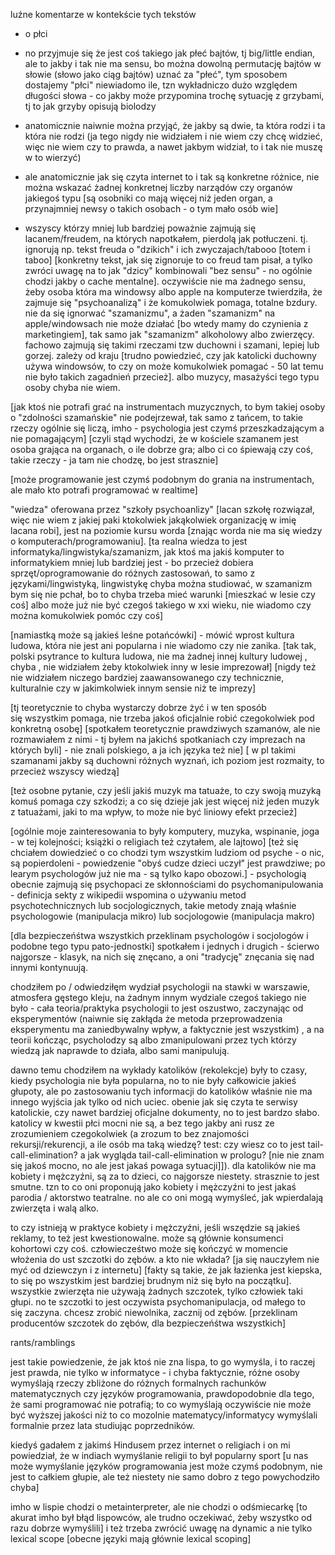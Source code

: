 luźne komentarze w kontekście tych tekstów

- o płci
 - no przyjmuje się że jest coś takiego jak płeć bajtów, tj big/little endian, ale to jakby i tak nie ma sensu, bo można dowolną permutację bajtów w słowie (słowo jako ciąg bajtów) uznać za "płeć", tym sposobem dostajemy "płci" niewiadomo ile, tzn wykładniczo dużo względem długości słowa - co jakby może przypomina trochę sytuację z grzybami, tj to jak grzyby opisują biolodzy
 
  - anatomicznie naiwnie można przyjąć, że jakby są dwie, ta która rodzi i ta która nie rodzi (ja tego nigdy nie widziałem i nie wiem czy chcę widzieć, więc nie wiem czy to prawda, a nawet jakbym widział, to i tak nie muszę w to wierzyć)
  
  - ale anatomicznie jak się czyta internet to i tak są konkretne różnice, nie można wskazać żadnej konkretnej liczby narządów czy organów jakiegoś typu [są osobniki co mają więcej niż jeden organ, a przynajmniej newsy o takich osobach - o tym mało osób wie]

- wszyscy którzy mniej lub bardziej poważnie zajmują się lacanem/freudem, na których napotkałem, pierdolą jak potłuczeni.  tj. ignorują np. tekst freuda o "dzikich" i ich zwyczajach/tabooo [totem i taboo] [konkretny tekst, jak się zignoruje to co freud tam pisał, a tylko zwróci uwagę na to jak "dzicy" kombinowali "bez sensu" - no ogólnie chodzi jakby o cache mentalne].  oczywiście nie ma żadnego sensu, żeby osoba która ma windowsy albo apple na komputerze twierdziła, że zajmuje się "psychoanalizą" i że komukolwiek pomaga, totalne bzdury. nie da się ignorwać "szamanizmu", a żaden "szamanizm" na apple/windowsach nie może działać [bo wtedy mamy do czynienia z marketingiem], tak samo jak "szamanizm" alkoholowy albo zwierzęcy. fachowo zajmują się takimi rzeczami tzw duchowni i szamani, lepiej lub gorzej. zależy od kraju [trudno powiedzieć, czy jak katolicki duchowny używa windowsów, to czy on może komukolwiek pomagać - 50 lat temu nie było takich zagadnień przecież]. albo muzycy, masażyści tego typu osoby chyba nie wiem.

[jak ktoś nie potrafi grać na instrumentach muzycznych, to bym takiej osoby o "zdolności szamańskie" nie podejrzewał, tak samo z tańcem, to takie rzeczy ogólnie się liczą, imho - psychologia jest czymś przeszkadzającym a nie pomagającym]
[czyli stąd wychodzi, że w kościele szamanem jest osoba grająca na organach, o ile dobrze gra; albo ci co śpiewają czy coś, takie rzeczy - ja tam nie chodzę, bo jest strasznie]


[może programowanie jest czymś podobnym do grania na instrumentach, ale mało kto potrafi programować w realtime]


"wiedza" oferowana przez "szkoły psychoanlizy" [lacan szkołę rozwiązał, więc nie wiem z jakiej paki ktokolwiek jakąkolwiek organizację w imię lacana robi], jest na poziomie kursu worda [znając worda nie ma się wiedzy o komputerach/programowaniu].
[ta realna wiedza to jest informatyka/lingwistyka/szamanizm, jak ktoś ma jakiś komputer to informatykiem mniej lub bardziej jest - bo przecież dobiera sprzęt/oprogramowanie do różnych zastosowań, to samo z językami/lingwistyką, lingwistykę chyba można studiować, w szamanizm bym się nie pchał, bo to chyba trzeba mieć warunki [mieszkać w lesie czy coś] albo może już nie być czegoś takiego w xxi wieku, nie wiadomo czy można komukolwiek pomóc czy coś]

[namiastką może są jakieś leśne potańcówki] - mówić wprost kultura ludowa, która nie jest ani popularna i nie wiadomo czy nie zanika. [tak tak, polski psytrance to kultura ludowa, nie ma żadnej innej kultury ludowej , chyba , nie widziałem żeby ktokolwiek inny w lesie imprezował] [nigdy też nie widziałem niczego bardziej zaawansowanego czy technicznie, kulturalnie czy w jakimkolwiek innym sensie niż te imprezy]

[tj teoretycznie to chyba wystarczy dobrze żyć i w ten sposób się wszystkim pomaga, nie trzeba jakoś oficjalnie robić czegokolwiek pod konkretną osobę]
[spotkałem teoretycznie prawdziwych szamanów, ale nie rozmawiałem z nimi - tj byłem na jakichś spotkaniach czy imprezach na których byli] - nie znali polskiego, a ja ich języka też nie] [ w pl takimi szamanami jakby są duchowni różnych wyznań, ich poziom jest rozmaity, to przecież wszyscy wiedzą]

[też osobne pytanie, czy jeśli jakiś muzyk ma tatuaże, to czy swoją muzyką komuś pomaga czy szkodzi; a co się dzieje jak jest więcej niż jeden muzyk z tatuażami, jaki to ma wpływ, to może nie być liniowy efekt przecież]
 


[ogólnie moje zainteresowania to były komputery, muzyka, wspinanie, joga - w tej kolejności; książki o religiach też czytałem, ale lajtowo]
[też się chciałem dowiedzieć o co chodzi tym wszystkim ludziom od psyche - o nic, są popierdoleni - powiedzenie "obyś cudze dzieci uczył" jest prawdziwe; po learym psychologów już nie ma - są tylko kapo obozowi.] - psychologią obecnie zajmują się psychopaci ze skłonnościami do psychomanipulowania - definicja sekty z wikipedii wspomina o używaniu metod psychotechnicznych lub socjologicznych, takie metody znają właśnie psychologowie (manipulacja mikro) lub socjologowie (manipulacja makro)

[dla bezpieczeńśtwa wszystkich przeklinam psychologów i socjologów i podobne tego typu pato-jednostki] spotkałem i jednych i drugich - ścierwo najgorsze - klasyk, na nich się znęcano, a oni "tradycję" znęcania się nad innymi kontynuują.

chodziłem po / odwiedziłęm wydział psychologii na stawki w warszawie, atmosfera gęstego kleju, na żadnym innym wydziale czegoś takiego nie było - cała teoria/praktyka psychologii to jest oszustwo, zaczynając od eksperymentów (naiwnie się zakłąda że metoda przeprowadzenia eksperymentu ma zaniedbywalny wpływ, a faktycznie jest wszystkim) , a na teorii kończąc, psycholodzy są albo zmanipulowani przez tych którzy wiedzą jak naprawde to działa, albo sami manipulują.

dawno temu chodziłem na wykłady katolików (rekolekcje) były to czasy, kiedy psychologia nie była popularna, no to nie były całkowicie jakieś głupoty, ale po zastosowaniu tych informacji do katolików właśnie nie ma innego wyjścia jak tylko od nich uciec.
obenie jak się czyta te serwisy katolickie, czy nawet bardziej oficjalne dokumenty, no to jest bardzo słabo. katolicy w kwestii płci mocni nie są, a bez tego jakby ani rusz ze zrozumieniem czegokolwiek (a zrozum to bez znajomości rekursji/rekurencji, a ile osób ma taką wiedzę? test: czy wiesz co to jest tail-call-elimination? a jak wygląda tail-call-elimination w prologu? [nie nie znam się jakoś mocno, no ale jest jakaś powaga sytuacji]]). dla katolików nie ma kobiety i mężczyźni, są za to dzieci, co najgorsze niestety. strasznie to jest smutne. tzn to co oni proponują jako kobiety i mężczyźni to jest jakaś parodia / aktorstwo teatralne. no ale co oni mogą wymyśleć, jak wpierdalają zwierzęta i walą alko.

to czy istnieją w praktyce kobiety i mężczyźni, jeśli wszędzie są jakieś reklamy, to też jest kwestionowalne. może są głównie konsumenci kohortowi czy coś. człowiecześtwo może się kończyć w momencie włożenia do ust szczotki do zębów. a kto nie wkłada? [ja się nauczyłem nie myć od dziewczyn i z internetu] [fakty są takie, że jak łazienka jest kiepska, to się po wszystkim jest bardziej brudnym niż się było na początku]. wszystkie zwierzęta nie używają żadnych szczotek, tylko człowiek taki głupi. no te szczotki to jest oczywista psychomanipulacja, od małego to się zaczyna. chcesz zrobić niewolnika, zacznij od zębów. [przeklinam producentów szczotek do zębów, dla bezpieczeńśtwa wszystkich]


rants/ramblings








jest takie powiedzenie, źe jak ktoś nie zna lispa, to go wymyśla, i to raczej jest prawda, nie tylko w informatyce - i chyba faktycznie, różne osoby wymyślają rzeczy zbliżone do różnych formalnych rachunków matematycznych czy języków programowania, prawdopodobnie dla tego, że sami programować nie potrafią; to co wymyślają oczywiście nie może być wyższej jakości niż to co mozolnie matematycy/informatycy wymyślali formalnie przez lata studiując poprzedników.

kiedyś gadałem z jakimś Hindusem przez internet o religiach i on mi powiedział, że w indiach wymyślanie religii to był popularny sport [u nas może wymyślanie języków programowania jest może czymś podobnym, nie jest to całkiem głupie, ale też niestety nie samo dobro z tego powychodziło chyba] 

imho w lispie chodzi o metainterpreter, ale nie chodzi o odśmiecarkę [to akurat imho był błąd lispowców, ale trudno oczekiwać, żeby wszystko od razu dobrze wymyślili]  i też trzeba zwrócić uwagę na dynamic a nie tylko lexical scope [obecne języki mają głównie lexical scoping]
